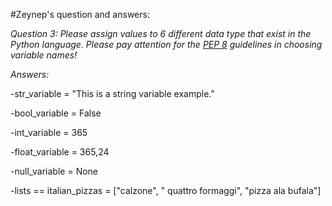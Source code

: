 #Zeynep's question and answers:

*Question 3:* *Please assign values to 6 different 
data type that exist in the Python language. Please pay attention for the [PEP 8](https://peps.python.org/pep-0008/)
guidelines in choosing variable names!*


*Answers:*

-str_variable = "This is a string variable example."

-bool_variable = False

-int_variable = 365

-float_variable = 365,24

-null_variable = None

-lists ==
 italian_pizzas = ["calzone", " quattro formaggi", "pizza ala bufala"]
